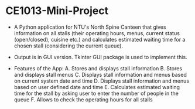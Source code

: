 # CE1013-Mini-Project

- A Python application for NTU's North Spine Canteen that gives information on all stalls (their operating hours, menus, current status (open/closed), cuisine etc.) and calculates estimated waiting time for a chosen stall (considering the current queue).

- Output is in GUI version. Tkinter GUI package is used to implement this.

- Features of the App: A. Stores and displays stall information B. Stores and displays stall menus C. Displays stall information and menus based on current system date and time D. Displays stall information and menus based on user defined date and time E. Calculates estimated waiting time for the stall by asking user to enter the number of people in the queue F. Allows to check the operating hours for all stalls

